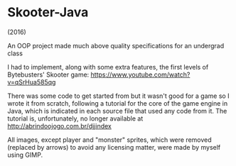 # Skooter-Java

(2016)

An OOP project made much above quality specifications for an undergrad class

I had to implement, along with some extra features, the first levels of Bytebusters' Skooter game: https://www.youtube.com/watch?v=qSrHua585qg

There was some code to get started from but it wasn't good for a game so I wrote it from scratch, following a tutorial for the core of the game engine in Java, which is indicated in each source file that used any code from it. The tutorial is, unfortunately, no longer available at http://abrindoojogo.com.br/djjindex

All images, except player and "monster" sprites, which were removed (replaced by arrows) to avoid any licensing matter, were made by myself using GIMP.
